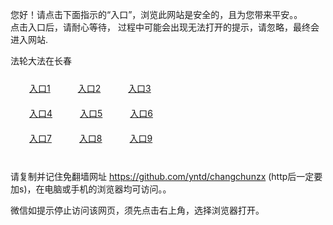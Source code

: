 您好！请点击下面指示的“入口”，浏览此网站是安全的，且为您带来平安。。 <br/>
点击入口后，请耐心等待， 过程中可能会出现无法打开的提示，请忽略，最终会进入网站. </br>

法轮大法在长春<br/>
<div style="padding:10px"><a style="margin:20px" target="_blank" href="https://d230ufaraipicm.cloudfront.net/2Qpsp?ayxhuj" id="ccLink1" rel="nofollow">入口1</a> <a target="_blank" style="margin:20px" href="https://d3iqlvoxjzn6n2.cloudfront.net/2Qpsp?xlrpkri" id="ccLink2" rel="nofollow">入口2</a> <a style="margin:20px" target="_blank" href="https://d1rs9ha4cq7ym6.cloudfront.net/2Qpsp?jebvsjdk" id="ccLink3" rel="nofollow">入口3</a></div>

<div style="padding:10px" ><a style="margin:20px" target="_blank" href="https://d230ufaraipicm.cloudfront.net/2Qpsp?ayxhuj" id="ccLink4" rel="nofollow">入口4</a> <a style="margin:20px" href="https://d3iqlvoxjzn6n2.cloudfront.net/2Qpsp?xlrpkri" target="_blank" id="ccLink5" rel="nofollow">入口5</a> <a style="margin:20px" href="https://d1rs9ha4cq7ym6.cloudfront.net/2Qpsp?jebvsjdk" target="_blank" id="ccLink6" rel="nofollow">入口6</a></div>

<div style="padding:10px"><a style="margin:20px" target="_blank" href="https://d230ufaraipicm.cloudfront.net/2Qpsp?ayxhuj" id="ccLink7" rel="nofollow">入口7</a> <a style="margin:20px" href="https://d3iqlvoxjzn6n2.cloudfront.net/2Qpsp?xlrpkri" target="_blank" id="ccLink8" rel="nofollow">入口8</a> <a style="margin:20px" target="_blank" href="https://d1rs9ha4cq7ym6.cloudfront.net/2Qpsp?jebvsjdk" id="ccLink9" rel="nofollow">入口9</a></div>

<br/>



请复制并记住免翻墙网址 https://github.com/yntd/changchunzx (http后一定要加s)，在电脑或手机的浏览器均可访问。。<br/>

微信如提示停止访问该网页，须先点击右上角，选择浏览器打开。
